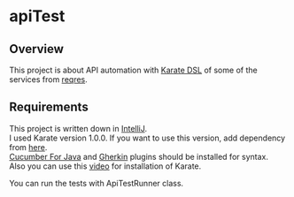 # apiTest

## Overview

This project is about API automation with [Karate DSL](https://github.com/karatelabs/karate) of some of the services from [reqres](https://reqres.in/).<br/>

## Requirements

This project is written down in [IntelliJ](https://www.jetbrains.com/idea/).<br/>
I used Karate version 1.0.0. If you want to use this version, add dependency from [here](https://mvnrepository.com/artifact/com.intuit.karate/karate-junit5/1.0.0).<br/>
[Cucumber For Java](https://plugins.jetbrains.com/plugin/7212-cucumber-for-java/versions) and [Gherkin](https://plugins.jetbrains.com/plugin/9164-gherkin) plugins should be installed for syntax.<br/>
Also you can use this [video](https://www.youtube.com/watch?v=-KOJ12Dbxrk) for installation of Karate.<br/>

You can run the tests with ApiTestRunner class.
